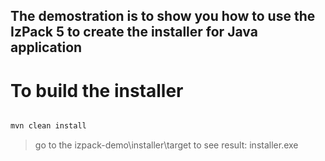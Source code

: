 ## The demostration is to show you how to use the IzPack 5 to create the installer for Java application
# To build the installer
```bash

mvn clean install

```

> go to the izpack-demo\installer\target to see result: installer.exe
